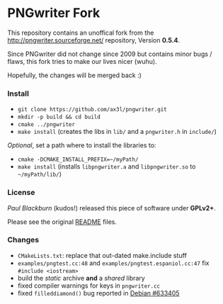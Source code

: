 PNGwriter Fork
==============

This repository contains an unoffical fork from the
  http://pngwriter.sourceforge.net/
repository, Version **0.5.4**.

Since PNGwriter did not change since 2009 but contains minor
bugs / flaws, this fork tries to make our lives nicer (wuhu).

Hopefully, the changes will be merged back :)

### Install

- `git clone https://github.com/ax3l/pngwriter.git`
- `mkdir -p build && cd build`
- `cmake ../pngwriter`
- `make install` (creates the libs in `lib/` and a `pngwriter.h` in `include/`)

*Optional*, set a path where to install the libraries to:
- `cmake -DCMAKE_INSTALL_PREFIX=~/myPath/`
- `make install`
  (installs `libpngwriter.a` and `libpngwriter.so` to `~/myPath/lib/`)

### License

*Paul Blackburn* (kudos!) released this piece of software under **GPLv2+**.

Please see the original [README](README) files.

### Changes

- `CMakeLists.txt`: replace that out-dated make.include stuff
- `examples/pngtest.cc:48` and `examples/pngtest.espaniol.cc:47` fix `#include <iostream>`
- build the *static* archive **and** a *shared* library
- fixed compiler warnings for keys in `pngwriter.cc`
- fixed `filleddiamond()` bug reported in [Debian #633405](http://bugs.debian.org/cgi-bin/bugreport.cgi?bug=633405)

